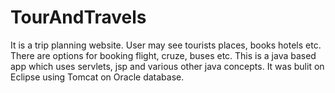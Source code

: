 # TourAndTravels
It is a trip planning website. User may see tourists places, books hotels etc.
There are options for booking flight, cruze, buses etc.
This is a java based app which uses servlets, jsp and various other java concepts.
It was bulit on Eclipse using Tomcat on Oracle database.
